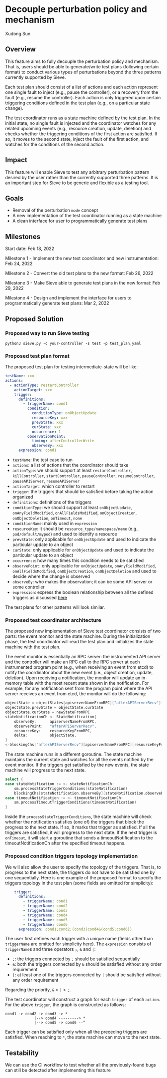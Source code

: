 # Decouple perturbation policy and mechanism

Xudong Sun

## Overview
This feature aims to fully decouple the perturbation policy and mechanism. That is, users should be able to generate/write test plans (following certain format) to conduct various types of perturbations beyond the three patterns currently supported by Sieve.

Each test plan should consist of a list of actions and each action represent one single fault to inject (e.g., pause the controller), or a recovery from the fault (e.g., resume the controller). Each action is only triggered upon certain triggering conditions defined in the test plan (e.g., on a particular state change).

The test coordinator runs as a state machine defined by the test plan. In the initial state, no single fault is injected and the coordinator watches for any related upcoming events (e.g., resource creation, update, deletion) and checks whether the triggering conditions of the first action are satisfied. If so, it moves to the second state, inject the fault of the first action, and watches for the conditions of the second action.

## Impact
This feature will enable Sieve to test any arbitrary perturbation pattern desired by the user rather than the currently supported three patterns. It is an important step for Sieve to be generic and flexible as a testing tool.

## Goals
- Removal of the perturbation `mode` concept
- A new implementation of the test coordinator running as a state machine
- A clean interface for user to programmatically generate test plans


## Milestones
Start date: Feb 18, 2022

Milestone 1 - Implement the new test coordinator and new instrumentation: Feb 24, 2022

Milestone 2 - Convert the old test plans to the new format: Feb 26, 2022

Milestone 3 - Make Sieve able to generate test plans in the new format: Feb 29, 2022

Milestone 4 - Design and implement the interface for users to programmatically generate test plans: Mar 2, 2022

## Proposed Solution

### Proposed way to run Sieve testing
```
python3 sieve.py -c your-controller -s test -p test_plan.yaml
```

### Proposed test plan format
The proposed test plan for testing intermediate-state will be like:
```yaml
testName: xxx
actions:
  - actionType: restartController
    actionTarget: xxx
    trigger:
      definitions:
        - triggerName: cond1
          condition:
            conditionType: onObjectUpdate
            resourceKey: xxx
            prevState: xxx
            curState: xxx
            occurrence: 1
          observationPoint:
            timing: afterControllerWrite
            observeBy: xxx
      expression: cond1
```
- `testName`: the test case to run
- `actions`: a list of actions that the coordinator should take
- `actionType`: we should support at least `restartController`, `killController`, `startController`, `pauseController`, `resumeController`, `pauseAPIServer`, `resumeAPIServer`
- `actionTarget`: which controller to restart
- `trigger`: the triggers that should be satisfied before taking the action organized
- `definitions`: definitions of the triggers
- `conditionType`: we should support at least `onObjectUpdate`, `onAnyFieldModified`, `onAllFieldsModified`, `onObjectCreation`, `onObjectDeletion`, `onTimeout`, `none`
- `conditionName`: mainly used in `expression`
- `resourceKey`: it should be `resource_type/namespace/name` (e.g., `pod/default/mypod`) and used to identify a resource
- `prevState`: only applicable for `onObjectUpdate` and used to indicate the particular update to an object
- `curState`: only applicable for `onObjectUpdate` and used to indicate the particular update to an object
- `occurrence`: how many times this condition needs to be satisfied
- `observePoint`: only applicable for `onObjectUpdate`, `onAnyFieldModified`, `onAllFieldsModified`, `onObjectCreation`, `onObjectDeletion` and used to decide where the change is observed
- `observeBy`: who makes the observation; it can be some API server or some controller
- `expression`: express the boolean relationship between all the defined triggers as discussed [here](#Proposed-condition-triggers-topology-implementation)

The test plans for other patterns will look similar.


### Proposed test coordinator architecture
The proposed new implementation of Sieve test coordinator consists of two parts: the event monitor and the state machine. During the initialization phase, the test coordinator will read the test plan and initializes the state machine with the test plan.

The event monitor is essentially an RPC server: the instrumented API server and the controller will make an RPC call to the RPC server at each instrumented program point (e.g., when receiving an event from etcd) to notify the coordinator about the new event (i.e., object creation, update, deletion). Upon receiving a notification, the monitor will update an in-memory table with the most recent state shown in the notification. For example, for any notification sent from the program point where the API server receives an event from etcd, the monitor will do the following:
```go
objectState = objectStates[apiserverNameFromRPC]["afterAPIServerRecv"][resourceKeyFromRPC]
objectState.prevState = objectState.curState
objectState.curState = newStateFromRPC
stateNotificationCh <- StateNotification{
    observeBy:      apiserverNameFromRPC,
    observePoint:   "afterAPIServerRecv",
    resourceKey:    resourceKeyFromRPC,
    delta:          objectState,
}
<-blockingChs["afterAPIServerRecv"][apiserverNameFromRPC][resourceKeyFromRPC]
```

The state machine runs in a different goroutine. The state machine maintains the current state and watches for all the events notified by the event monitor. If the triggers get satisfied by the new events, the state machine will progress to the next state.
```go
select {
case stateNotification := <- stateNotificationCh:
    sm.processStateTriggerConditions(stateNotification)
    blockingChs[stateNotification.observeBy][stateNotification.observePoint][stateNotification.resourceKey] <- "release"
case timeoutNotification := <- timeoutNotificationCh:
    sm.processTimeoutTriggerConditions(timeoutNotification)
}
```

Inside the `processStateTriggerConditions`, the state machine will check whether the notification satisfies (one of) the triggers that block the progress to the next state. If so, it marks that trigger as satisfied. If all the triggers are satisfied, it will progress to the next state. If the next trigger is `onTimeout`, it will start a goroutine that sends a timeoutNotification to the timeoutNotificationCh after the specified timeout happens.

### Proposed condition triggers topology implementation
We will also allow the user to specify the topology of the triggers. That is, to progress to the next state, the triggers do not have to be satisfied one by one sequentially. Here is one example of the proposed format to specify the triggers topology in the test plan (some fields are omitted for simplicity): 
```yaml
    trigger:
      definitions:
        - triggerName: cond1
        - triggerName: cond2
        - triggerName: cond3
        - triggerName: cond4
        - triggerName: cond5
        - triggerName: cond6
      expression: cond1;cond2;(cond3|cond4&(cond5;cond6))  
```
The user first defines each trigger with a unique name (fields other than `triggerName` are omitted for simplicity here). The `expression` consists of `triggerName`s and three operators `;`, `&` and `|`:
- `;`: the triggers connected by `;` should be satisfied sequentially
- `&`: both the triggers connected by `&` should be satisfied without any order requirement
- `|`: at least one of the triggers connected by `|` should be satisfied without any order requirement

Regarding the priority, `&` > `|` > `;`.

The test coordinator will construct a graph for each `trigger` of each `action`.
For the above `trigger`, the graph is constructed as follows:
```
cond1 -> cond2 -> cond3 -> *
             |--> cond4 ---------> *
             |--> cond5 -> cond6 --^
```
Each trigger can be satisfied only when all the preceding triggers are satisfied. When reaching to `*`, the state machine can move to the next state.

## Testability

We can use the CI workflow to test whether all the previously-found bugs can still be detected after implementing this feature
